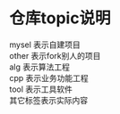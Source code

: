 # 仓库topic说明
mysel 表示自建项目  
other 表示fork别人的项目  
alg 表示算法工程  
cpp 表示业务功能工程   
tool 表示工具软件  
其它标签表示实际内容  
